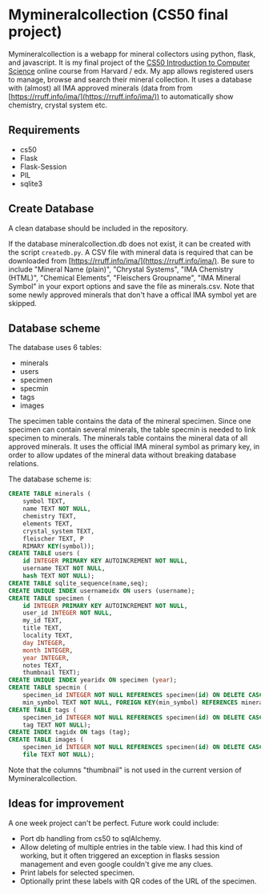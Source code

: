 # Mymineralcollection (CS50 final project)
Mymineralcollection is a webapp for mineral collectors using python, flask, and javascript. It is my final project of the [CS50 Introduction to Computer Science](https://www.edx.org/cs50) online course from Harvard / edx. My app allows registered users to manage, browse and search their mineral collection. It uses a database with (almost) all IMA approved minerals (data from from [https://rruff.info/ima/](https://rruff.info/ima/)) to automatically show chemistry, crystal system etc. 

## Requirements
- cs50
- Flask
- Flask-Session
- PIL
- sqlite3

## Create Database
A clean database should be included in the repository.

If the database mineralcollection.db does not exist, it can be created with the script `createdb.py`. A CSV file with mineral data is required that can be downloaded from [https://rruff.info/ima/](https://rruff.info/ima/). Be sure to include "Mineral Name (plain)", "Chrystal Systems", "IMA Chemistry (HTML)", "Chemical Elements", "Fleischers Groupname", "IMA Mineral Symbol" in your export options and save the file as minerals.csv. Note that some newly approved minerals that don't have a offical IMA symbol yet are skipped.

## Database scheme
The database uses 6 tables:
- minerals
- users
- specimen
- specmin
- tags
- images

The specimen table contains the data of the mineral specimen. Since one specimen can contain several minerals, the table specmin is needed to link specimen to minerals. The minerals table contains the mineral data of all approved minerals. It uses the official IMA mineral symbol as primary key, in order to allow updates of the mineral data without breaking database relations.

The database scheme is:

``` sql
CREATE TABLE minerals (
    symbol TEXT, 
    name TEXT NOT NULL, 
    chemistry TEXT, 
    elements TEXT, 
    crystal_system TEXT, 
    fleischer TEXT, P
    RIMARY KEY(symbol));
CREATE TABLE users (
    id INTEGER PRIMARY KEY AUTOINCREMENT NOT NULL, 
    username TEXT NOT NULL, 
    hash TEXT NOT NULL);
CREATE TABLE sqlite_sequence(name,seq);
CREATE UNIQUE INDEX usernameidx ON users (username);
CREATE TABLE specimen (
    id INTEGER PRIMARY KEY AUTOINCREMENT NOT NULL, 
    user_id INTEGER NOT NULL, 
    my_id TEXT, 
    title TEXT, 
    locality TEXT, 
    day INTEGER, 
    month INTEGER, 
    year INTEGER, 
    notes TEXT, 
    thumbnail TEXT);
CREATE UNIQUE INDEX yearidx ON specimen (year);
CREATE TABLE specmin (
    specimen_id INTEGER NOT NULL REFERENCES specimen(id) ON DELETE CASCADE, 
    min_symbol TEXT NOT NULL, FOREIGN KEY(min_symbol) REFERENCES minerals(symbol));
CREATE TABLE tags (
    specimen_id INTEGER NOT NULL REFERENCES specimen(id) ON DELETE CASCADE, 
    tag TEXT NOT NULL);
CREATE INDEX tagidx ON tags (tag);
CREATE TABLE images (
    specimen_id INTEGER NOT NULL REFERENCES specimen(id) ON DELETE CASCADE, 
    file TEXT NOT NULL);
```

Note that the columns "thumbnail" is not used in the current version of Mymineralcollection.

## Ideas for improvement
A one week project can't be perfect. Future work could include:
- Port db handling from cs50 to sqlAlchemy. 
- Allow deleting of multiple entries in the table view. I had this kind of working, but it often triggered an exception in flasks session management and even google couldn't give me any clues.
- Print labels for selected specimen.
- Optionally print these labels with QR codes of the URL of the specimen.
